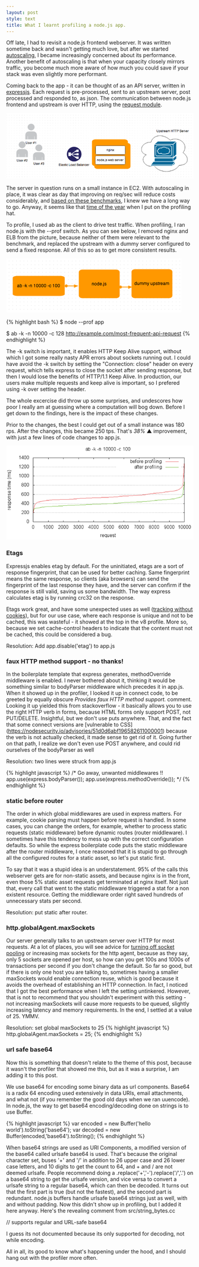 ```yaml
---
layout: post
style: text
title: What I learnt profiling a node.js app.
---
```


Off late, I had to revisit a node.js frontend webserver. It was written sometime back and wasn't getting much love, but after we started [autoscaling](/2013/06/21/autoscaling-with-aws/), I became increasingly concerned about its performance. Another benefit of autoscaling is that when your capacity closely mirrors traffic, you become much more aware of how much you could save if your stack was even slightly more performant. 

Coming back to the app - it can be thought of as an API server, written in [expressjs](https://github.com/visionmedia/express). Each request is pre-processed, sent to an upstream server, post processed and responded to, as json. The communication between node.js frontend and upstream is over HTTP, using the [request module](https://github.com/mikeal/request).

![The setup](/img/servers.png "Visitors on the site")

The server in question runs on a small instance in EC2. With autoscaling in place, it was clear as day that improving on req/sec will reduce costs considerably, and [based on these benchmarks](http://blog.perfectapi.com/2012/benchmarking-apis-using-perfectapi-vs-express.js-vs-restify.js/), I knew we have a long way to go. Anyway, it seems like that [time of the year](/2012/07/15/node-profiling/) when I put on the profiling hat.

To profile, I used ab as the client to drive test traffic. When profiling, I ran node.js with the --prof switch. As you can see below, I removed nginx and ELB from the picture, because neither of them were relevant to the benchmark, and replaced the upstream with a dummy server configured to send a fixed response. All of this so as to get more consistent results.

![The setup](/img/config.png "Test Configuration")


{% highlight bash %}
$ node --prof app

$ ab -k -n 10000 -c 128 http://example.com/most-frequent-api-request
{% endhighlight %}

The -k switch is important, it enables HTTP Keep Alive support, without which I got some really nasty APR errors about sockets running out. I could have avoid the -k switch by setting the "Connection: close" header on every request, which tells express to close the socket after sending response, but then I would lose the benefits of HTTP/1.1 Keep Alive. In production, our users make multiple requests and keep alive is important, so I prefered using -k over setting the header.

The whole excercise did throw up some surprises, and undescores how poor I really am at guessing where a computation will bog down. Before I get down to the findings, here is the impact of these changes.

Prior to the changes, the best I could get out of a small instance was 180 rps. After the changes, this became 250 tps. That's *38%* &#x25B2; improvement, with just a few lines of code changes to app.js.

![The setup](/img/numbers.png "The numbers")

### Etags
Expressjs enables etag by default. For the uninitiated, etags are a sort of response fingerprint, that can be used for better caching. Same fingerprint means the same response, so clients (aka browsers) can send the fingerprint of the last response they have, and the server can confirm if the response is still valid, saving us some bandwidth. The way express calculates etag is by running crc32 on the response.

Etags work great, and have some unexpected uses as well ([tracking without cookies](http://www.arctic.org/~dean/tracking-without-cookies.html)), but for our use case, where each response is unique and not to be cached, this was wasteful - it showed at the top in the v8 profile. More so, because we set cache-control headers to indicate that the content must not be cached, this could be considered a bug.

Resolution: Add app.disable('etag') to app.js

### faux HTTP method support - no thanks!
In the boilerplate template that express generates, methodOverride middleware is enabled. I never bothered about it, thinking it would be something similar to bodyParser middleware which precedes it in app.js. When it showed up in the profiler, I looked it up in connect code, to be greeted by equally obscure *Provides faux HTTP method support.* comment. Looking it up yielded this from stackoverflow - it basically allows you to use the right HTTP verb in forms, because HTML forms only support POST, not PUT/DELETE. Insightful, but we don't use puts anywhere. That, and the fact that some connect versions are [vulnerable to
CSS] (https://nodesecurity.io/advisories/51d0d6abf196582611000001) because the verb is not actually checked, it made sense to get rid of it. Going further on that path, I realize we don't even use POST anywhere, and could rid ourselves of the bodyParser as well

Resolution: two lines were struck from app.js

{% highlight javascript %}
  /* Go away, unwanted middlewares !!
  app.use(express.bodyParser());
  app.use(express.methodOverride());
  */
{% endhighlight %}

### static before router
The order in which global middlewares are used in express matters. For example, cookie parsing must happen before request is handled. In some cases, you can change the orders, for example, whether to process static requests (static middleware) before dynamic routes (router middleware).  I sometimes have this tendency to mess up with the correct configuration defaults. So while the express boilerplate code puts the static middleware after the router middleware, I once reasoned that it is stupid to go through all the configured routes for a static asset, so let's put static first.

To say that it was a stupid idea is an understatement. 95% of the calls this webserver gets are for non-static assets, and because nginx is in the front, even those 5% static asset requests get terminated at nginx itself. Not just that, every call that went to the static middleware triggered a stat for a non existent resource. Getting the middleware order right saved hundreds of unnecessary stats per second.

Resolution: put static after router.

### http.globalAgent.maxSockets
Our server generally talks to an upstream server over HTTP for most requests. At a lot of places, you will see advice for [turning off socket pooling](http://engineering.linkedin.com/nodejs/blazing-fast-nodejs-10-performance-tips-linkedin-mobile) or increasing max sockets for the http agent, because as they say, only 5 sockets are opened per host, so how can you get 100s and 1000s of transactions per second if you don't change the default. So far so good, but if there is only one host you are talking to, sometimes having a smaller maxSockets would enable connection reuse, which is good because it avoids the overhead of establishing an HTTP connection. In fact, I noticed that I got the best performance when I left the setting untinkered. However, that is not to recommend that you shouldn't experiment with this setting - not increasing maxSockets will cause more requests to be queued, slightly increasing latency and memory requirements. In the end, I settled at a value of 25. YMMV.

Resolution: set global maxSockets to 25
{% highlight javascript %}
http.globalAgent.maxSockets = 25;
{% endhighlight %}

### url safe base64
Now this is something that doesn't relate to the theme of this post, because it wasn't the profiler that showed me this, but as it was a surprise, I am adding it to this post.

We use base64 for encoding some binary data as url components. Base64 is a radix 64 encoding used extensively in data URIs, email attachments, and what not (if you remember the good old days when we ran uuencode). In node.js, the way to get base64 encoding/decoding done on strings is to use Buffer.

{% highlight javascript %}
var encoded = new Buffer('hello world').toString('base64');
var decoded = new Buffer(encoded,'base64').toString();
{% endhighlight %}

When base64 strings are used as URI Components, a modified version of the base64 called urlsafe base64 is used. That's because the original character set, buses '+' and '/' in addition to 26 upper case and 26 lower case letters, and 10 digits to get the count to 64, and + and / are not deemed urlsafe. People recommend doing a .replace('+','-').replace('/','.') on a base64 string to get the urlsafe version, and vice versa to convert a urlsafe string to a regular base64, which can then be decoded. It turns out that the first part is true (but not the fastest), and the second part is redundant. node.js buffers handle urlsafe base64 strings just as well, with and without padding. Now this didn't show up in profiling, but I added it here anyway. Here's the revealing comment from
src/string\_bytes.cc

// supports regular and URL-safe base64 

I guess its not documented because its only supported for decoding, not while encoding. 

All in all, its good to know what's happening under the hood, and I should hang out with the profiler more often.
